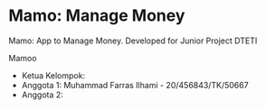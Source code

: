 # Mamo: Manage Money
Mamo: App to Manage Money. Developed for Junior Project DTETI

Mamoo
* Ketua Kelompok: 
* Anggota 1: Muhammad Farras Ilhami - 20/456843/TK/50667
* Anggota 2: 
